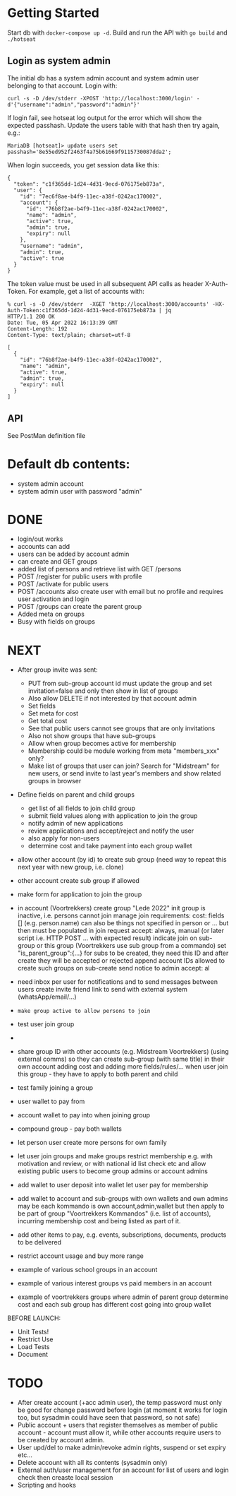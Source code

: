 # Getting Started
Start db with `docker-compose up -d`.
Build and run the API with `go build` and `./hotseat`

## Login as system admin
The initial db has a system admin account and system admin user belonging to that account.
Login with:

```
curl -s -D /dev/stderr -XPOST 'http://localhost:3000/login' -d'{"username":"admin","password":"admin"}'
```

If login fail, see hotseat log output for the error which will show the expected passhash. Update the users table with that hash then try again, e.g.:

```
MariaDB [hotseat]> update users set passhash='8e55ed952f2463f4a75b61669f9115730087dda2';
```

When login succeeds, you get session data like this:

```
{
  "token": "c1f365dd-1d24-4d31-9ecd-076175eb873a",
  "user": {
    "id": "7ec6f8ae-b4f9-11ec-a38f-0242ac170002",
    "account": {
      "id": "76b8f2ae-b4f9-11ec-a38f-0242ac170002",
      "name": "admin",
      "active": true,
      "admin": true,
      "expiry": null
    },
    "username": "admin",
    "admin": true,
    "active": true
  }
}
```

The token value must be used in all subsequent API calls as header X-Auth-Token.
For example, get a list of accounts with:

```
% curl -s -D /dev/stderr  -XGET 'http://localhost:3000/accounts' -HX-Auth-Token:c1f365dd-1d24-4d31-9ecd-076175eb873a | jq
HTTP/1.1 200 OK
Date: Tue, 05 Apr 2022 16:13:39 GMT
Content-Length: 192
Content-Type: text/plain; charset=utf-8

[
  {
    "id": "76b8f2ae-b4f9-11ec-a38f-0242ac170002",
    "name": "admin",
    "active": true,
    "admin": true,
    "expiry": null
  }
]
```

## API ##
See PostMan definition file

# Default db contents:
- system admin account
- system admin user with password "admin"

# DONE
* login/out works
* accounts can add
* users can be added by account admin
* can create and GET groups
* added list of persons and retrieve list with GET /persons
* POST /register for public users with profile
* POST /activate for public users
* POST /accounts also create user with email but no profile and requires user activation and login
* POST /groups can create the parent group
* Added meta on groups
* Busy with fields on groups

# NEXT
* After group invite was sent:
  - PUT from sub-group account id must update the group and set invitation=false and only then show in list of groups
  - Also allow DELETE if not interested by that account admin
  - Set fields
  - Set meta for cost
  - Get total cost
  - See that public users cannot see groups that are only invitations
  - Also not show groups that have sub-groups
  - Allow when group becomes active for membership
  - Membership could be module working from meta "members_xxx" only?
  - Make list of groups that user can join? Search for "Midstream" for new users, or send invite to last year's members and show related groups in browser
* Define fields on parent and child groups
  * get list of all fields to join child group
  * submit field values along with application to join the group
  * notify admin of new applications
  * review applications and accept/reject and notify the user
  * also apply for non-users
  * determine cost and take payment into each group wallet
* allow other account (by id) to create sub group (need way to repeat this next year with new group, i.e. clone)
* other account create sub group if allowed
* make form for application to join the group

* in account (Voortrekkers) create group "Lede 2022"
      init group is inactive, i.e. persons cannot join
      manage join requirements:
          cost: <amount>
          fields []   (e.g. person.name)
              can also be things not specified in person or ... but then must be populated in join request
          accept: always, manual (or later script i.e. HTTP POST ... with expected result)
      indicate join on sub-group or this group
        (Voortrekkers use sub group from a commando)
        set "is_parent_group":{...}
      for subs to be created, they need this ID and after create they will be accepted or rejected
        append account IDs allowed to create such groups
      on sub-create send notice to admin
        accept: al

* need inbox per user for notifications and to send messages between users
  create invite friend link to send with external system (whatsApp/email/...)

*     make group active to allow persons to join
*   test user join group
*
* share group ID with other accounts (e.g. Midstream Voortrekkers) (using external comms) so they can create sub-group
  (with same title) in their own account
  adding cost and adding more fields/rules/...
  when user join this group - they have to apply to both parent and child

* test family joining a group
* user wallet to pay from
* account wallet to pay into when joining group
*   compound group - pay both wallets

* let person user create more persons for own family
* let user join groups
    and make groups restrict membership e.g. with motivation and review, or with national id list check etc
    and allow existing public users to become group admins or account admins
* add wallet to user
    deposit into wallet
    let user pay for membership
* add wallet to account and sub-groups with own wallets and own admins
    may be each kommando is own account,admin,wallet but then apply to be part of group "Voortrekkers Kommandos" (i.e. list of accounts), incurring membership cost and being listed as part of it.
* add other items to pay, e.g. events, subscriptions, documents, products to be delivered
* restrict account usage and buy more range
* example of various school groups in an account
* example of various interest groups vs paid members in an account
* example of voortrekkers groups where admin of parent group determine cost and each sub group has different cost going into group wallet

BEFORE LAUNCH:
- Unit Tests!
- Restrict Use
- Load Tests
- Document



# TODO
- After create account (+acc admin user), the temp password must only be good for change password before login (at moment it works for login too, but sysadmin could have seen that password, so not safe)
- Public account + users that register themselves as member of public account - account must allow it, while other accounts require users to be created by account admin.
- User upd/del to make admin/revoke admin rights, suspend or set expiry etc...
- Delete account with all its contents (sysadmin only)
- External auth/user management for an account for list of users and login check then creaste local session
- Scripting and hooks